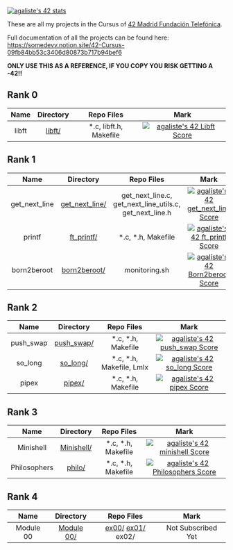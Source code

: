 [![agaliste's 42 stats](https://badge42.vercel.app/api/v2/cl4912ys5011709jxmyk6gwno/stats?cursusId=21&coalitionId=66)](https://github.com/JaeSeoKim/badge42)

These are all my projects in the Cursus of [42 Madrid Fundación Telefónica](https://www.42madrid.com/).

Full documentation of all the projects can be found here: https://somedevv.notion.site/42-Cursus-09fb84bb53c3406d80873b717b94bef6

**ONLY USE THIS AS A REFERENCE, IF YOU COPY YOU RISK GETTING A -42!!**

## Rank 0

|			Name				|	Directory	| Repo Files | Mark |
|:-----------------------------------:|:------------------:|:--------------:|:--------------:|
libft								|	[libft/](https://github.com/somedevv/libft)		| *.c, libft.h, Makefile | [![agaliste's 42 Libft Score](https://badge42.vercel.app/api/v2/cl4912ys5011709jxmyk6gwno/project/2074299)](https://github.com/JaeSeoKim/badge42) |

## Rank 1

|			Name				|	Directory	| Repo Files | Mark |
|:-----------------------------------:|:------------------:|:--------------:|:--------------:|
get_next_line								|	[get_next_line/](https://github.com/somedevv/get_next_line)		| get_next_line.c, get_next_line_utils.c, get_next_line.h | [![agaliste's 42 get_next_line Score](https://badge42.vercel.app/api/v2/cl4912ys5011709jxmyk6gwno/project/2095548)](https://github.com/JaeSeoKim/badge42) |
printf								|	[ft_printf/](https://github.com/somedevv/ft_printf)		| *.c, *.h, Makefile | [![agaliste's 42 ft_printf Score](https://badge42.vercel.app/api/v2/cl4912ys5011709jxmyk6gwno/project/2292522)](https://github.com/JaeSeoKim/badge42) |
born2beroot								|	[born2beroot/](https://github.com/somedevv/born2beroot)		| monitoring.sh | [![agaliste's 42 Born2beroot Score](https://badge42.vercel.app/api/v2/cl4912ys5011709jxmyk6gwno/project/2289125)](https://github.com/JaeSeoKim/badge42) |

## Rank 2

|			Name				|	Directory	| Repo Files | Mark |
|:-----------------------------------:|:------------------:|:--------------:|:--------------:|
push_swap | [push_swap/](https://github.com/somedevv/push_swap) | *.c, *.h, Makefile | [![agaliste's 42 push_swap Score](https://badge42.vercel.app/api/v2/cl4912ys5011709jxmyk6gwno/project/2413717)](https://github.com/JaeSeoKim/badge42) |
so_long | [so_long/](https://github.com/somedevv/so_long) | *.c, *.h, Makefile, Lmlx | [![agaliste's 42 so_long Score](https://badge42.vercel.app/api/v2/cl4912ys5011709jxmyk6gwno/project/2411242)](https://github.com/JaeSeoKim/badge42) |
pipex | [pipex/](https://github.com/somedevv/pipex) | *.c, *.h, Makefile | [![agaliste's 42 pipex Score](https://badge42.vercel.app/api/v2/cl4912ys5011709jxmyk6gwno/project/2411374)](https://github.com/JaeSeoKim/badge42) |

## Rank 3

|			Name				|	Directory	| Repo Files | Mark |
|:-----------------------------------:|:------------------:|:--------------:|:--------------:|
Minishell | [Minishell/](https://github.com/42madorna/42_Minishell) | *.c, *.h, Makefile | [![agaliste's 42 minishell Score](https://badge42.vercel.app/api/v2/cl4912ys5011709jxmyk6gwno/project/2517630)](https://github.com/JaeSeoKim/badge42) |
Philosophers | [philo/](https://github.com/some42/philo) | *.c, *.h, Makefile | [![agaliste's 42 Philosophers Score](https://badge42.vercel.app/api/v2/cl4912ys5011709jxmyk6gwno/project/2518347)](https://github.com/JaeSeoKim/badge42) |

## Rank 4

|			Name				|	Directory	| Repo Files | Mark |
|:-----------------------------------:|:------------------:|:--------------:|:--------------:|
|Module 00								|	[Module 00/](https://github.com/somedevv/CPP_Module_00)		| [ex00/](https://github.com/somedevv/CPP_Module_00/tree/master/ex00) [ex01/](https://github.com/somedevv/CPP_Module_00/tree/master/ex01) ex02/ | Not Subscribed Yet |
